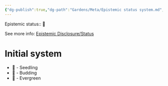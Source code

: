 ```yaml
---
{"dg-publish":true,"dg-path":"Gardens/Meta/Epistemic status system.md","permalink":"/gardens/meta/epistemic-status-system/","noteIcon":"1","created":"","updated":""}
---
```


Epistemic status:: 🌿

See more info: [Epistemic Disclosure/Status](https://maggieappleton.com/epistemic-disclosure)
# Initial system

- 🌱 - Seedling
- 🌿 - Budding
- 🌳 - Evergreen